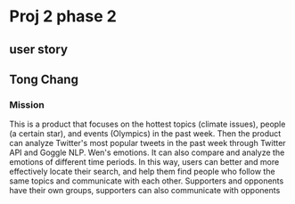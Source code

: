 # Proj 2 phase 2

## user story

## Tong Chang

### Mission

This is a product that focuses on the hottest topics (climate issues), people (a certain star), and events (Olympics) in the past week. Then the product can analyze 
Twitter's most popular tweets in the past week through Twitter API and Goggle NLP. Wen's emotions. It can also compare and analyze the emotions of different time periods. 
In this way, users can better and more effectively locate their search, and help them find people who follow the same topics and communicate with each other. 
Supporters and opponents have their own groups, supporters can also communicate with opponents
